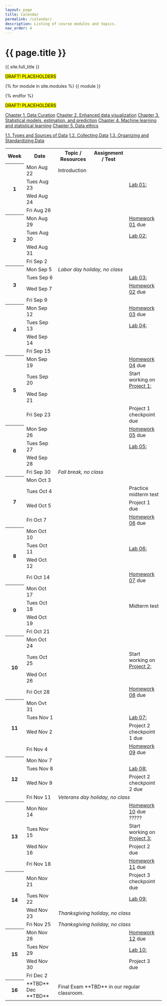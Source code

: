 ```yaml
---
layout: page
title: Calendar
permalink: /calendar/
description: Listing of course modules and topics.
nav_order: 4
---
```


# {{ page.title }}

{{ site.full_title }}

<mark style="background-color: #FFFF00">DRAFT! PLACEHOLDERS</mark>

{% for module in site.modules %}
{{ module }}

{% endfor %}

<mark style="background-color: #FFFF00">DRAFT! PLACEHOLDERS</mark>


<a href="https://data-ohio.github.io/introductory-data-science/1/1_curation.html">Chapter 1. Data Curation</a>
<a href="https://data-ohio.github.io/introductory-data-science/2/2_visualization.html">Chapter 2. Enhanced data visualization</a>
<a href="https://data-ohio.github.io/introductory-data-science/3/3_models.html">Chapter 3. Statistical models, estimation, and prediction</a>
<a href="https://data-ohio.github.io/introductory-data-science/4/4_learning.html">Chapter 4. Machine learning and statistical learning</a>
<a href="https://data-ohio.github.io/introductory-data-science/5/5_ethics.html">Chapter 5. Data ethics</a>

<a href="https://data-ohio.github.io/introductory-data-science/1/1/1_1_data_types.html">1.1. Types and Sources of Data</a>
<a href="https://data-ohio.github.io/introductory-data-science/1/2/1_2_acquire_data.html">1.2. Collecting Data</a>
<a href="">1.3. Organizing and Standardizing Data</a>
<a href=""></a>
<a href=""></a>
<a href=""></a>
<a href=""></a>
<a href=""></a>
<a href=""></a>
<a href=""></a>
<a href=""></a>
<a href=""></a>
<a href=""></a>
<a href=""></a>
<a href=""></a>
<a href=""></a>
<a href=""></a>
<a href=""></a>
<a href=""></a>
<a href=""></a>
<a href=""></a>
<a href=""></a>
<a href=""></a>
<a href=""></a>
<a href=""></a>
<a href=""></a>
<a href=""></a>
<a href=""></a>
      
<table>
  <tbody>
    <tr><th scope="col">Week</th> <th scope="col">Date</th> <th scope="col">Topic / Resources</th>
      <th scope="col">Assignment / Test</th>
    </tr>    
    <tr><th rowspan="5" scope="rowgroup">1</th></tr>
    <tr>
      <td>Mon Aug 22</td><td>
	Introduction
      </td><td>
      </td><td>
    </td></tr>
    <tr><td>Tues Aug 23</td><td>
      </td><td>
      </td><td>
	<a href="">Lab 01: </a>
    </td></tr>
    <tr>
      <td>Wed Aug 24</td><td>
      </td><td>
      </td><td>
    </td></tr>
    <tr>
      <td>Fri Aug 26</td><td>
      </td><td>
      </td><td>
    </td>
    </tr>
    <tr><th rowspan="5" scope="rowgroup">2</th></tr>
    <tr>
      <td>Mon Aug 29</td><td>
      </td><td>
      </td><td>
	<a href="">Homework 01</a> due
    </td>
    </tr>
    <tr><td>Tues Aug 30</td><td>
      </td><td>
      </td><td>
	<a href="">Lab 02: </a>
    </td></tr>
    <tr>
      <td>Wed Aug 31</td><td>
      </td><td>
      </td><td>
    </td>
    </tr>
    <tr>
      <td>Fri Sep 2</td><td>
      </td><td>
      </td><td>
    </td>
    </tr>
    <tr><th rowspan="5" scope="rowgroup">3</th></tr>
    <tr>
      <td>Mon Sep 5</td>
      <td colspan="3"><i>Labor day holiday, no class</i></td>
    </tr>
    <tr><td>Tues Sep 6</td><td>
      </td><td>
      </td><td>
	<a href="">Lab 03: </a>
    </td></tr>
    <tr>
      <td>Wed Sep 7</td><td>
      </td><td>
      </td><td>
	<a href="">Homework 02</a> due
    </td>
    </tr>
    <tr>
      <td>Fri Sep 9</td><td>
      </td><td>
      </td><td>
    </td>
    </tr>
    <tr><th rowspan="5" scope="rowgroup">4</th></tr>
    <tr>
      <td>Mon Sep 12</td><td>
      </td><td>
      </td><td>
	<a href="">Homework 03</a> due
    </td>
    </tr>
    <tr><td>Tues Sep 13</td><td>
      </td><td>
      </td><td>
	<a href="">Lab 04: </a>
    </td></tr>
    <tr>
      <td>Wed Sep 14</td><td>
      </td><td>
      </td><td>
    </td>
    </tr>
    <tr>
      <td>Fri Sep 15</td><td>
      </td><td>
      </td><td>
    </td>
    </tr>
    <tr><th rowspan="5" scope="rowgroup">5</th></tr>
    <tr>
      <td>Mon Sep 19</td><td>
      </td><td>
      </td><td>
	<div><a href="">Homework 04</a> due</div>
    </td>
    </tr>
    <tr><td>Tues Sep 20</td><td>
      </td><td>
      </td><td>
	Start working on 
	<a href="">Project 1: </a>
    </td></tr>
    <tr>
      <td>Wed Sep 21</td><td>
      </td><td>
      </td><td>
    </td>
    </tr>
    <tr>
      <td>Fri Sep 23</td><td>
      </td><td>
      </td><td>
	Project 1 checkpoint due
    </td>
    </tr>
    <tr><th rowspan="5" scope="rowgroup">6</th></tr>
    <tr>
      <td>Mon Sep 26</td><td>
      </td><td>
      </td><td>
	<div><a href="">Homework 05</a> due</div>
    </td>
    </tr>
    <tr><td>Tues Sep 27</td><td>
      </td><td>
      </td><td>
	<div><a href="">Lab 05: </a></div>
    </td></tr>
    <tr>
      <td>Wed Sep 28</td><td>
      </td><td>
      </td><td>
    </td>
    </tr>
    <tr>
      <td>Fri Sep 30</td>
      <td colspan="3"><i>Fall break, no class</i></td>
    </tr>
    <tr><th rowspan="5" scope="rowgroup">7</th></tr>
    <tr>
      <td>Mon Oct 3</td><td>
      </td><td>
      </td><td>
    </td>
    </tr>
    <tr><td>Tues Oct 4</td><td>
      </td><td>
      </td><td>
	Practice midterm test
    </td></tr>
    <tr>
      <td>Wed Oct 5</td><td>
      </td><td>
      </td><td>
	Project 1 due
    </td>
    </tr>
    <tr>
      <td>Fri Oct 7</td><td>
      </td><td>
      </td><td>
	<div><a href="">Homework 06</a> due</div>
    </td>
    </tr>
    <tr><th rowspan="5" scope="rowgroup">8</th></tr>
    <tr>
      <td>Mon Oct 10</td><td>
      </td><td>
      </td><td>
    </td>
    </tr>
    <tr><td>Tues Oct 11</td><td>
      </td><td>
      </td><td>
	<div><a href="">Lab 06: </a></div>
    </td></tr>
    <tr>
      <td>Wed Oct 12</td><td>
      </td><td>
      </td><td>
    </td>
    </tr>
    <tr>
      <td>Fri Oct 14</td><td>
      </td><td>
      </td><td>
	<div><a href="">Homework 07</a> due</div>
    </td>
    </tr>
    <tr><th rowspan="5" scope="rowgroup">9</th></tr>
    <tr>
      <td>Mon Oct 17</td><td>
    </td>
    </tr>
    <tr><td>Tues Oct 18</td><td>
      </td><td>
      </td><td>
	Midterm test
    </td></tr>
    <tr>
      <td>Wed Oct 19</td><td>
      </td><td>
      </td><td>
    </td>
    </tr>
    <tr>
      <td>Fri Oct 21</td><td>
      </td><td>
      </td><td>
    </td>
    </tr>
    <tr><th rowspan="5" scope="rowgroup">10</th></tr>
    <tr>
      <td>Mon Oct 24</td><td>
      </td><td>
      </td><td>
    </td>
    </tr>
    <tr><td>Tues Oct 25</td><td>
      </td><td>
      </td><td>
	Start working on <a href="">Project 2: </a>
    </td></tr>
    <tr>
      <td>Wed Oct 26</td><td>
      </td><td>
      </td><td>
    </td>
    </tr>
    <tr>
      <td>Fri Oct 28</td><td>
      </td><td>
      </td><td>
	<div><a href="">Homework 08</a> due</div>
    </td>
    </tr>
    <tr><th rowspan="5" scope="rowgroup">11</th></tr>
    <tr>
      <td>Mon Ovt 31</td><td>
      </td><td>
      </td><td>
    </td>
    </tr>
    <tr><td>Tues Nov 1</td><td>
      </td><td>
      </td><td>
	<div><a href="">Lab 07: </a></div>
    </td></tr>
    <tr>
      <td>Wed Nov 2</td><td>
      </td><td>
      </td><td>
	Project 2 checkpoint 1 due
    </td>
    </tr>
    <tr>
      <td>Fri Nov 4</td><td>
      </td><td>
      </td><td>
	<div><a href="">Homework 09</a> due</div>
    </td>
    </tr>
    <tr><th rowspan="5" scope="rowgroup">12</th></tr> 
    <tr>
      <td>Mon Nov 7</td><td>
      </td><td>
      </td><td>
    </td>
    </tr>
    <tr><td>Tues Nov 8</td><td>
      </td><td>
      </td><td>
	<div><a href="">Lab 08: </a></div>
    </td></tr>
    <tr>
      <td>Wed Nov 9</td><td>
      </td><td>
      </td><td>
	Project 2 checkpoint 2 due
    </td>
    </tr>
    <tr>
      <td>Fri Nov 11</td>
      <td colspan="3"><i>Veterans day  holiday, no class</i></td>         
    </tr>
    <tr><th rowspan="5" scope="rowgroup">13</th></tr>
    <tr>
      <td>Mon Nov 14</td><td>
      </td><td>
      </td><td>
	<div><a href="">Homework 10</a> due</div>?????    </td>
    </tr>
    <tr><td>Tues Nov 15</td><td>
      </td><td>
      </td><td>
	Start working on <a href="">Project 3: </a>
    </td></tr>
    <tr>
      <td>Wed Nov 16</td><td>
      </td><td>
      </td><td>
	Project 2 due
    </td>
    </tr>
    <tr>
      <td>Fri Nov 18</td><td>
      </td><td>
      </td><td>
	<div><a href="">Homework 11</a> due</div>
    </td>
    </tr>
    <tr><th rowspan="5" scope="rowgroup">14</th></tr>
    <tr>
      <td>Mon Nov 21</td><td>
      </td><td>
      </td><td>
	Project 3 checkpoint due
    </td>
    </tr>
    <tr><td>Tues Nov 22</td><td>
      </td><td>
      </td><td>
	<div><a href="">Lab 09:</a ></div>
    </td></tr>
    <tr>
      <td>Wed Nov 23</td>
      <td colspan="3"><i>Thanksgiving holiday, no class</i>      </td>
    </tr>
    <tr>
      <td>Fri Nov 25</td>
      <td colspan="3"><i>Thanksgiving holiday, no class</i>      </td>
      </td>
    </tr>
    <tr><th rowspan="5" scope="rowgroup">15</th></tr>
    <tr>
      <td>Mon Nov 28</td><td>
      </td><td>
      </td><td>
	<div><a href="">Homework 12</a> due</div>
    </td>
    </tr>
    <tr><td>Tues Nov 29</td><td>
      </td><td>
      </td><td>
	<div><a href="">Lab 10: </a></div>
    </td></tr>
    <tr>
      <td>Wed Nov 30</td><td>
      </td><td>
      </td><td>
	Project 3 due
    </td>
    </tr>
    <tr>
      <td>Fri Dec 2</td><td>
      </td><td>
      </td><td>
    </td>
    </tr>
    <tr><th rowspan="2" scope="rowgroup">16</th></tr>
    <tr>
      <td>**TBD** Dec **TBD**</td>
      <td colspan="3">Final Exam **TBD** 
	in our regular classroom.
      </td>
    </tr>
  </tbody>
</table>


